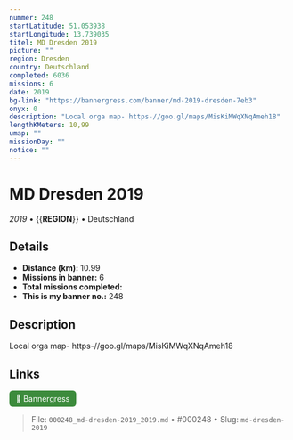 ```yaml
---
nummer: 248
startLatitude: 51.053938
startLongitude: 13.739035
titel: MD Dresden 2019
picture: ""
region: Dresden
country: Deutschland
completed: 6036
missions: 6
date: 2019
bg-link: "https://bannergress.com/banner/md-2019-dresden-7eb3"
onyx: 0
description: "Local orga map- https-//goo.gl/maps/MisKiMWqXNqAmeh18"
lengthKMeters: 10,99
umap: ""
missionDay: ""
notice: ""
---
```

# MD Dresden 2019

*2019* • {{__REGION__}} • Deutschland





## Details
- **Distance (km):** 10.99
- **Missions in banner:** 6
- **Total missions completed:** 
- **This is my banner no.:** 248



## Description
Local orga map- https-//goo.gl/maps/MisKiMWqXNqAmeh18



## Links
<a href="https://bannergress.com/banner/md-2019-dresden-7eb3" target="_blank" style="display:inline-block;margin-right:8px;padding:6px 12px;background:#3c8b3c;color:#fff;text-decoration:none;border-radius:6px;">🔗 Bannergress</a>



> File: `000248_md-dresden-2019_2019.md` • #000248 • Slug: `md-dresden-2019`

